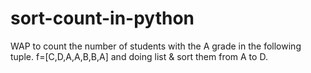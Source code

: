 # sort-count-in-python
WAP to count the number of students with the A grade in the following tuple. f=[C,D,A,A,B,B,A] and doing list &amp; sort them from A to D.
